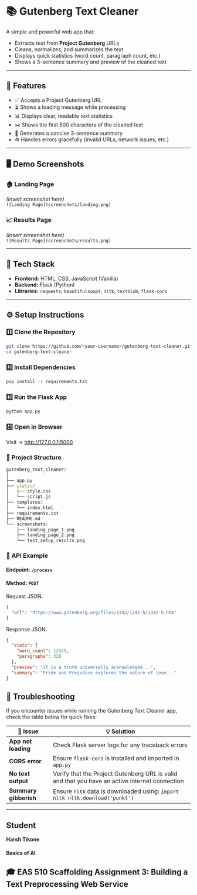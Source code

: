 # 📚 Gutenberg Text Cleaner

A simple and powerful web app that:
- Extracts text from **Project Gutenberg** URLs  
- Cleans, normalizes, and summarizes the text  
- Displays quick statistics (word count, paragraph count, etc.)  
- Shows a 3-sentence summary and preview of the cleaned text  

---

## 🚀 Features
- ✅ Accepts a Project Gutenberg URL  
- ⏳ Shows a loading message while processing  
- 📊 Displays clear, readable text statistics  
- ✂️ Shows the first 500 characters of the cleaned text  
- 🧠 Generates a concise 3-sentence summary  
- ⚙️ Handles errors gracefully (invalid URLs, network issues, etc.)

---

## 🖥️ Demo Screenshots

### 🏠 Landing Page  
*(Insert screenshot here)*  
`![Landing Page](screenshots/landing.png)`

### 📈 Results Page  
*(Insert screenshot here)*  
`![Results Page](screenshots/results.png)`

---

## 🧩 Tech Stack
- **Frontend:** HTML, CSS, JavaScript (Vanilla)  
- **Backend:** Flask (Python)  
- **Libraries:** `requests`, `beautifulsoup4`, `nltk`, `textblob`, `flask-cors`  

---

## ⚙️ Setup Instructions

### 1️⃣ Clone the Repository
```bash
git clone https://github.com/<your-username>/gutenberg-text-cleaner.git
cd gutenberg-text-cleaner
```

### 2️⃣ Install Dependencies
```bash
pip install -r requirements.txt
```

### 3️⃣ Run the Flask App
```bash
python app.py
```

### 4️⃣ Open in Browser
Visit → http://127.0.0.1:5000


### 📂 Project Structure
```cpp
gutenberg_text_cleaner/
│
├── app.py
├── static/
│   ├── style.css
│   └── script.js
├── templates/
│   └── index.html
├── requirements.txt
├── README.md
└── screenshots/
    ├── landing_page_1.png
    ├── landing_page_2.png
    └── test_setup_results.png
```

### 🧠 API Example

#### Endpoint: `/process`

#### Method: `POST`

Request JSON:
```json
{
  "url": "https://www.gutenberg.org/files/1342/1342-h/1342-h.htm"
}
```

Response JSON:
```json
{
  "stats": {
    "word_count": 12345,
    "paragraphs": 320
  },
  "preview": "It is a truth universally acknowledged...",
  "summary": "Pride and Prejudice explores the nature of love..."
}
```

## 🧰 Troubleshooting

If you encounter issues while running the Gutenberg Text Cleaner app, check the table below for quick fixes:

| 🐞 Issue | 💡 Solution |
|----------|-------------|
| **App not loading** | Check Flask server logs for any traceback errors |
| **CORS error** | Ensure `flask-cors` is installed and imported in `app.py` |
| **No text output** | Verify that the Project Gutenberg URL is valid and that you have an active internet connection |
| **Summary gibberish** | Ensure `nltk` data is downloaded using: `import nltk nltk.download('punkt')` |

---

## Student

**Harsh Tikone**  
#### Basics of AI
🎓 EAS 510 Scaffolding Assignment 3: Building a Text Preprocessing Web Service
---